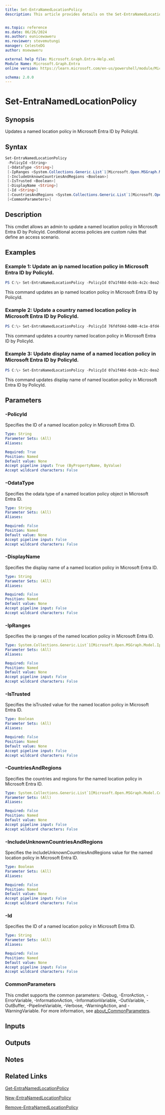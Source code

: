 ```yaml
---
title: Set-EntraNamedLocationPolicy
description: This article provides details on the Set-EntraNamedLocationPolicy command.


ms.topic: reference
ms.date: 06/26/2024
ms.author: eunicewaweru
ms.reviewer: stevemutungi
manager: CelesteDG
author: msewaweru

external help file: Microsoft.Graph.Entra-Help.xml
Module Name: Microsoft.Graph.Entra
online version: https://learn.microsoft.com/en-us/powershell/module/Microsoft.Graph.Entra/Set-EntraNamedLocationPolicy

schema: 2.0.0
---
```


# Set-EntraNamedLocationPolicy

## Synopsis
Updates a named location policy in Microsoft Entra ID by PolicyId.

## Syntax

```powershell
Set-EntraNamedLocationPolicy 
 -PolicyId <String>
 [-OdataType <String>]
 [-IpRanges <System.Collections.Generic.List`1[Microsoft.Open.MSGraph.Model.IpRange]>]
 [-IncludeUnknownCountriesAndRegions <Boolean>] 
 [-IsTrusted <Boolean>] 
 [-DisplayName <String>] 
 [-Id <String>]
 [-CountriesAndRegions <System.Collections.Generic.List`1[Microsoft.Open.MSGraph.Model.CountriesAndRegion]>]
 [<CommonParameters>]
```

## Description
This cmdlet allows an admin to update a named location policy in Microsoft Entra ID by PolicyId.
Conditional access policies are custom rules that define an access scenario.

## Examples

### Example 1: Update an ip named location policy in Microsoft Entra ID by PolicyId.
```powershell
PS C:\> Set-EntraNamedLocationPolicy -PolicyId 07a1f48d-0cbb-4c2c-8ea2-1ea00e3eb3b6 -OdataType "#microsoft.graph.ipNamedLocation" -IsTrusted $false
```

This command updates an ip named location policy in Microsoft Entra ID by PolicyId.

### Example 2: Update a country named location policy in Microsoft Entra ID by PolicyId.
```powershell
PS C:\> Set-EntraNamedLocationPolicy -PolicyId 76fdfd4d-bd80-4c1e-8fd4-6abf49d121fe -OdataType "#microsoft.graph.countryNamedLocation" -IncludeUnknownCountriesAndRegions $true
```

This command updates a country named location policy in Microsoft Entra ID by PolicyId.

### Example 3: Update display name of a named location policy in Microsoft Entra ID by PolicyId.
```powershell
PS C:\> Set-EntraNamedLocationPolicy -PolicyId 07a1f48d-0cbb-4c2c-8ea2-1ea00e3eb3b6 -OdataType "#microsoft.graph.ipNamedLocation" -DisplayName NewName
```

This command updates display name of named location policy in Microsoft Entra ID by PolicyId.

## Parameters

### -PolicyId
Specifies the ID of a named location policy in Microsoft Entra ID.

```yaml
Type: String
Parameter Sets: (All)
Aliases:

Required: True
Position: Named
Default value: None
Accept pipeline input: True (ByPropertyName, ByValue)
Accept wildcard characters: False
```

### -OdataType
Specifies the odata type of a named location policy object in Microsoft Entra ID.

```yaml
Type: String
Parameter Sets: (All)
Aliases:

Required: False
Position: Named
Default value: None
Accept pipeline input: False
Accept wildcard characters: False
```

### -DisplayName
Specifies the display name of a named location policy in Microsoft Entra ID.

```yaml
Type: String
Parameter Sets: (All)
Aliases:

Required: False
Position: Named
Default value: None
Accept pipeline input: False
Accept wildcard characters: False
```

### -IpRanges
Specifies the ip ranges of the named location policy in Microsoft Entra ID.

```yaml
Type: System.Collections.Generic.List`1[Microsoft.Open.MSGraph.Model.IpRange]
Parameter Sets: (All)
Aliases:

Required: False
Position: Named
Default value: None
Accept pipeline input: False
Accept wildcard characters: False
```

### -IsTrusted
Specifies the isTrusted value for the named location policy in Microsoft Entra ID.

```yaml
Type: Boolean
Parameter Sets: (All)
Aliases:

Required: False
Position: Named
Default value: None
Accept pipeline input: False
Accept wildcard characters: False
```

### -CountriesAndRegions
Specifies the countries and regions for the named location policy in Microsoft Entra ID.

```yaml
Type: System.Collections.Generic.List`1[Microsoft.Open.MSGraph.Model.CountriesAndRegion]
Parameter Sets: (All)
Aliases:

Required: False
Position: Named
Default value: None
Accept pipeline input: False
Accept wildcard characters: False
```

### -IncludeUnknownCountriesAndRegions
Specifies the includeUnknownCountriesAndRegions value for the named location policy in Microsoft Entra ID.

```yaml
Type: Boolean
Parameter Sets: (All)
Aliases:

Required: False
Position: Named
Default value: None
Accept pipeline input: False
Accept wildcard characters: False
```

### -Id
Specifies the ID of a named location policy in Microsoft Entra ID.

```yaml
Type: String
Parameter Sets: (All)
Aliases:

Required: False
Position: Named
Default value: None
Accept pipeline input: False
Accept wildcard characters: False
```

### CommonParameters
This cmdlet supports the common parameters: -Debug, -ErrorAction, -ErrorVariable, -InformationAction, -InformationVariable, -OutVariable, -OutBuffer, -PipelineVariable, -Verbose, -WarningAction, and -WarningVariable. For more information, see [about_CommonParameters](https://go.microsoft.com/fwlink/?LinkID=113216).

## Inputs

## Outputs

## Notes

## Related Links

[Get-EntraNamedLocationPolicy](Get-EntraNamedLocationPolicy.md)

[New-EntraNamedLocationPolicy](New-EntraNamedLocationPolicy.md)

[Remove-EntraNamedLocationPolicy](Remove-EntraNamedLocationPolicy.md)

